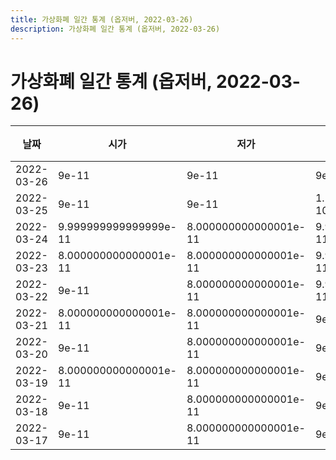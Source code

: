 ```yaml
---
title: 가상화폐 일간 통계 (옵저버, 2022-03-26)
description: 가상화폐 일간 통계 (옵저버, 2022-03-26)
---
```


가상화폐 일간 통계 (옵저버, 2022-03-26)
===

|날짜|시가|저가|고가|종가|비고|
|--|--|--|--|--|--|
|2022-03-26|9e-11|9e-11|9e-11|9e-11|    |
|2022-03-25|9e-11|9e-11|1.1000000000000001e-10|9e-11|    |
|2022-03-24|9.999999999999999e-11|8.000000000000001e-11|9.999999999999999e-11|9.999999999999999e-11|    |
|2022-03-23|8.000000000000001e-11|8.000000000000001e-11|9.999999999999999e-11|9.999999999999999e-11|    |
|2022-03-22|9e-11|8.000000000000001e-11|9.999999999999999e-11|9e-11|    |
|2022-03-21|8.000000000000001e-11|8.000000000000001e-11|9e-11|9e-11|    |
|2022-03-20|9e-11|8.000000000000001e-11|9e-11|9e-11|    |
|2022-03-19|8.000000000000001e-11|8.000000000000001e-11|9e-11|9e-11|    |
|2022-03-18|9e-11|8.000000000000001e-11|9e-11|8.000000000000001e-11|    |
|2022-03-17|9e-11|8.000000000000001e-11|9e-11|9e-11|    |
